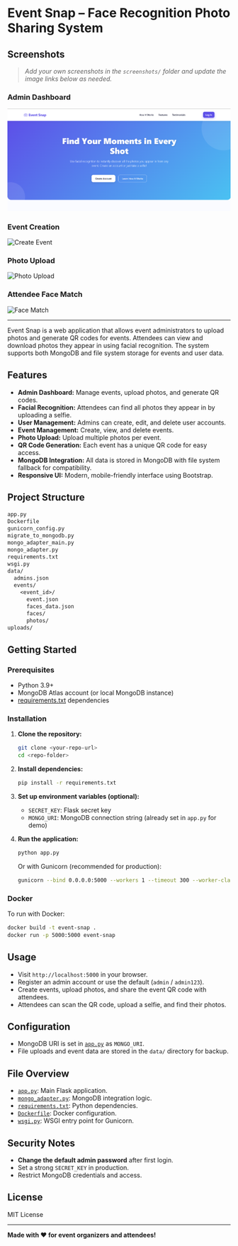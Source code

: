 # Event Snap – Face Recognition Photo Sharing System

## Screenshots

> _Add your own screenshots in the `screenshots/` folder and update the image links below as needed._

### Admin Dashboard

![Admin Dashboard](https://github.com/Shubham-Bhayaje/Event/blob/main/UI/Screenshot%202025-05-15%20090923.png)

### Event Creation

![Create Event](screenshots/create_event.png)

### Photo Upload

![Photo Upload](screenshots/photo_upload.png)

### Attendee Face Match

![Face Match](screenshots/face_match.png)

---

Event Snap is a web application that allows event administrators to upload photos and generate QR codes for events. Attendees can view and download photos they appear in using facial recognition. The system supports both MongoDB and file system storage for events and user data.

## Features

- **Admin Dashboard:** Manage events, upload photos, and generate QR codes.
- **Facial Recognition:** Attendees can find all photos they appear in by uploading a selfie.
- **User Management:** Admins can create, edit, and delete user accounts.
- **Event Management:** Create, view, and delete events.
- **Photo Upload:** Upload multiple photos per event.
- **QR Code Generation:** Each event has a unique QR code for easy access.
- **MongoDB Integration:** All data is stored in MongoDB with file system fallback for compatibility.
- **Responsive UI:** Modern, mobile-friendly interface using Bootstrap.

## Project Structure

```
app.py
Dockerfile
gunicorn_config.py
migrate_to_mongodb.py
mongo_adapter_main.py
mongo_adapter.py
requirements.txt
wsgi.py
data/
  admins.json
  events/
    <event_id>/
      event.json
      faces_data.json
      faces/
      photos/
uploads/
```

## Getting Started

### Prerequisites

- Python 3.9+
- MongoDB Atlas account (or local MongoDB instance)
- [requirements.txt](requirements.txt) dependencies

### Installation

1. **Clone the repository:**

   ```sh
   git clone <your-repo-url>
   cd <repo-folder>
   ```

2. **Install dependencies:**

   ```sh
   pip install -r requirements.txt
   ```

3. **Set up environment variables (optional):**

   - `SECRET_KEY`: Flask secret key
   - `MONGO_URI`: MongoDB connection string (already set in `app.py` for demo)

4. **Run the application:**
   ```sh
   python app.py
   ```
   Or with Gunicorn (recommended for production):
   ```sh
   gunicorn --bind 0.0.0.0:5000 --workers 1 --timeout 300 --worker-class gevent wsgi:app
   ```

### Docker

To run with Docker:

```sh
docker build -t event-snap .
docker run -p 5000:5000 event-snap
```

## Usage

- Visit `http://localhost:5000` in your browser.
- Register an admin account or use the default (`admin` / `admin123`).
- Create events, upload photos, and share the event QR code with attendees.
- Attendees can scan the QR code, upload a selfie, and find their photos.

## Configuration

- MongoDB URI is set in [`app.py`](app.py) as `MONGO_URI`.
- File uploads and event data are stored in the `data/` directory for backup.

## File Overview

- [`app.py`](app.py): Main Flask application.
- [`mongo_adapter.py`](mongo_adapter.py): MongoDB integration logic.
- [`requirements.txt`](requirements.txt): Python dependencies.
- [`Dockerfile`](Dockerfile): Docker configuration.
- [`wsgi.py`](wsgi.py): WSGI entry point for Gunicorn.

## Security Notes

- **Change the default admin password** after first login.
- Set a strong `SECRET_KEY` in production.
- Restrict MongoDB credentials and access.

## License

MIT License

---

**Made with ❤️ for event organizers and attendees!**
